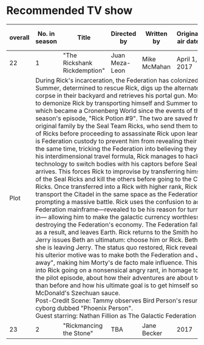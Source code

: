 # Recommended TV show
| overall  | No. in season  | Title  |  Directed by |  Written by | Original air date | U.S. viewers (millions) |
|---|---|---|---|---|---|---|
| 22  | 1 | "The Rickshank Rickdemption" | Juan Meza-Leon | Mike McMahan | April 1, 2017 | 0.68 |
| Plot <td colspan=6>During Rick's incarceration, the Federation has colonized Earth. Summer, determined to rescue Rick, digs up the alternate Rick's corpse in their backyard and retrieves his portal gun. Morty attempts to demonize Rick by transporting himself and Summer to a universe which became a Cronenberg World since the events of the first season's episode, "Rick Potion #9". The two are saved from Morty's original family by the Seal Team Ricks, who send them to the Council of Ricks before proceeding to assassinate Rick upon learning that he is Federation custody to prevent him from revealing their secrets. At the same time, tricking the Federation into believing they had gotten his interdimensional travel formula, Rick manages to hack into their technology to switch bodies with his captors before Seal Team Rick arrives. This forces Rick to improvise by transferring himself into one of the Seal Ricks and kill the others before going to the Citadel of Ricks. Once transferred into a Rick with higher rank, Rick manages to transport the Citadel in the same space as the Federation prison, prompting a massive battle. Rick uses the confusion to access the Federation mainframe—revealed to be his reason for turning himself in— allowing him to make the galactic currency worthless therefore destroying the Federation's economy. The Federation falls into chaos as a result, and leaves Earth. Rick returns to the Smith household, but Jerry issues Beth an ultimatum: choose him or Rick. Beth announces she is leaving Jerry. The status quo restored, Rick reveals to Morty his ulterior motive was to make both the Federation and Jerry "go away", making him Morty's de facto male influence. This devolves into Rick going on a nonsensical angry rant, in homage to his rant in the pilot episode, about how their adventures are about to get darker than before and how his ultimate goal is to get himself some McDonald's Szechuan sauce. <br> Post-Credit Scene: Tammy observes Bird Person's resurrection as a cyborg dubbed "Phoenix Person". <br> Guest starring: Nathan Fillion as The Galactic Federation Agent. |
| 23 | 2 | "Rickmancing the Stone" | TBA | Jane Becker | 2017 | TBD |
